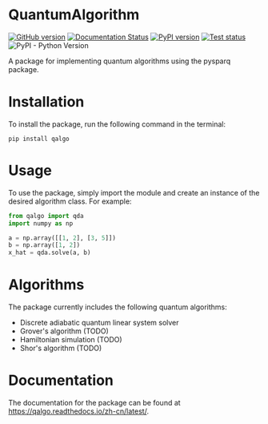 # QuantumAlgorithm

[![GitHub version](https://badge.fury.io/gh/tmytimidly%2Fquantumalgorithm.svg)](https://badge.fury.io/gh/tmytimidly%2Fquantumalgorithm)
[![Documentation Status](https://app.readthedocs.org/projects/qalgo/badge/?version=latest)](https://qalgo.readthedocs.io/zh-cn/latest/)
[![PyPI version](https://badge.fury.io/py/qalgo.svg)](https://badge.fury.io/py/qalgo)
[![Test status](https://github.com/TMYTiMidlY/QuantumAlgorithm/actions/workflows/tests.yml/badge.svg)](https://github.com/TMYTiMidlY/QuantumAlgorithm/actions/workflows/tests.yml)
![PyPI - Python Version](https://img.shields.io/pypi/pyversions/qalgo)

A package for implementing quantum algorithms using the pysparq package.

# Installation
To install the package, run the following command in the terminal:

    pip install qalgo

# Usage
To use the package, simply import the module and create an instance of the desired algorithm class. For example:

```python
from qalgo import qda
import numpy as np

a = np.array([[1, 2], [3, 5]])
b = np.array([1, 2])
x_hat = qda.solve(a, b)
```

# Algorithms
The package currently includes the following quantum algorithms:

- Discrete adiabatic quantum linear system solver 
- Grover's algorithm (TODO)
- Hamiltonian simulation (TODO)
- Shor's algorithm (TODO)

# Documentation
The documentation for the package can be found at https://qalgo.readthedocs.io/zh-cn/latest/.
